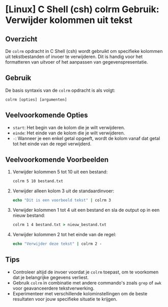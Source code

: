 # [Linux] C Shell (csh) colrm Gebruik: Verwijder kolommen uit tekst

## Overzicht
De `colrm` opdracht in C Shell (csh) wordt gebruikt om specifieke kolommen uit tekstbestanden of invoer te verwijderen. Dit is handig voor het formatteren van uitvoer of het aanpassen van gegevenspresentatie.

## Gebruik
De basis syntaxis van de `colrm` opdracht is als volgt:

```
colrm [opties] [argumenten]
```

## Veelvoorkomende Opties
- `start`: Het begin van de kolom die je wilt verwijderen.
- `einde`: Het einde van de kolom die je wilt verwijderen.
- `-`: Wanneer je een enkel getal opgeeft, wordt de kolom vanaf dat getal tot het einde van de regel verwijderd.

## Veelvoorkomende Voorbeelden

1. Verwijder kolommen 5 tot 10 uit een bestand:
   ```csh
   colrm 5 10 bestand.txt
   ```

2. Verwijder alleen kolom 3 uit de standaardinvoer:
   ```csh
   echo "Dit is een voorbeeld tekst" | colrm 3
   ```

3. Verwijder kolommen 1 tot 4 uit een bestand en sla de output op in een nieuw bestand:
   ```csh
   colrm 1 4 bestand.txt > nieuw_bestand.txt
   ```

4. Verwijder kolommen 2 tot het einde van de regel:
   ```csh
   echo "Verwijder deze tekst" | colrm 2 -
   ```

## Tips
- Controleer altijd de invoer voordat je `colrm` toepast, om te voorkomen dat je belangrijke gegevens verliest.
- Gebruik `colrm` in combinatie met andere commando's zoals `grep` of `awk` voor geavanceerdere tekstverwerking.
- Experimenteer met verschillende kolominstellingen om de beste resultaten voor jouw specifieke situatie te krijgen.